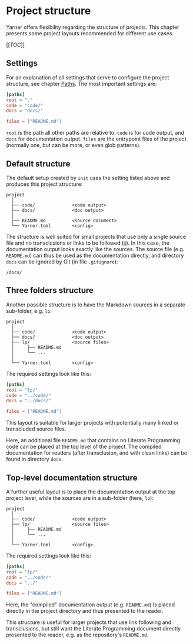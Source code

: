 # Project structure

Yarner offers flexibility regarding the structure of projects. This chapter presents some project layouts recommended for different use cases.

[[_TOC_]]

## Settings

For an explanation of all settings that serve to configure the project structure, see chapter [Paths](../config-paths.md). The most important settings are:

```toml
[paths]
root = "."
code = "code/"
docs = "docs/"

files = ["README.md"]
```

`root` is the path all other paths are relative to. `code` is for code output, and `docs` for documentation output. `files` are the entrypoint files of the project (normally one, but can be more, or even glob patterns).

## Default structure

The default setup created by `init` uses the setting listed above and produces this project structure:

```plaintext
project
  │
  ├── code/              <code output>
  ├── docs/              <doc output>
  │
  ├── README.md          <source document>
  └── Yarner.toml        <config>
```

The structure is well suited for small projects that use only a single source file and no transclusions or links to be followed (`@`). In this case, the documentation output looks exactly like the sources. The source file (e.g. `README.md`) can thus be used as the documentation directly, and directory `docs` can be ignored by Git (in file `.gitignore`):

```plaintext
/docs/
```

## Three folders structure

Another possible structure is to have the Markdown sources in a separate sub-folder, e.g. `lp`:

```plaintext
project
  │
  ├── code/              <code output>
  ├── docs/              <doc output>
  ├── lp/                <source files>
  │     ├── README.md
  │     └── ...
  │
  └── Yarner.toml        <config>
```

The required settings look like this:

```toml
[paths]
root = "lp/"
code = "../code/"
docs = "../docs/"

files = ["README.md"]
```

This layout is suitable for larger projects with potentially many linked or transcluded source files.

Here, an additional file `README.md` that contains no Literate Programming code can be placed at the top level of the project. The compiled documentation for readers (after transclusion, and with clean links) can be found in directory `docs`.

## Top-level documentation structure

A further useful layout is to place the documentation output at the top project level, while the sources are in a sub-folder (here, `lp`):

```plaintext
project
  │
  ├── code/              <code output>
  ├── lp/                <source files>
  │     ├── README.md
  │     └── ...
  │
  └── Yarner.toml        <config>
```

The required settings look like this:

```toml
[paths]
root = "lp/"
code = "../code/"
docs = "../"

files = ["README.md"]
```

Here, the "compiled" documentation output (e.g. `README.md`) is placed directly in the project directory and thus presented to the reader.

This structure is useful for larger projects that use link following and transclusions, but still want the Literate Programming document directly presented to the reader, e.g. as the repository's `README.md`.
